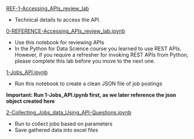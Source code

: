[REF-1-Accessing_APIs_review_lab](REF-1-Accessing_APIs_review_lab.ipynb)
- Technical details to access the API.

[0-REFERENCE-Accessing_APIs_review_lab.ipynb](https://github.com/SirivellaAnjani/IBM-Capstone-Project/blob/a70d2047cab24a187e1a01d54fb6c608d55332ba/Module-1/0-REFERENCE-Accessing_APIs_review_lab.ipynb)
- Use this notebook for reviewing APIs
- In the Python for Data Science course you learned to use REST APIs. However, if you require a refresher for invoking REST APIs from Python, please complete this lab before you move to the next one.

[1-Jobs_API.ipynb](1-Jobs_API.ipynb)
- Run this notebook to create a clean JSON file of job postings

**Important: Run 1-Jobs_API.ipynb first, as we later reference the json object created here**

[2-Collecting_Jobs_data_Using_API-Questions.ipynb](2-Collecting_Jobs_data_Using_API-Questions.ipynb)
- Run to collect jobs based on parameters
- Save gathered data into excel files

